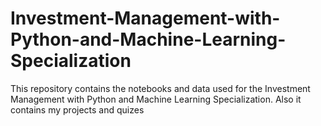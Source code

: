 # Investment-Management-with-Python-and-Machine-Learning-Specialization
This repository contains the notebooks and data used for the Investment Management with Python and Machine Learning Specialization. Also it contains my projects and quizes
